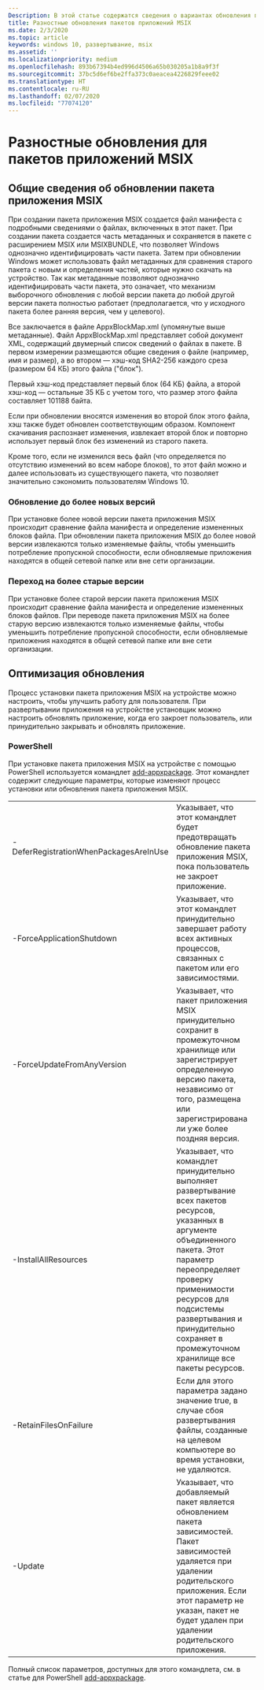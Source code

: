 ```yaml
---
Description: В этой статье содержатся сведения о вариантах обновления приложения MSIX.
title: Разностные обновления пакетов приложений MSIX
ms.date: 2/3/2020
ms.topic: article
keywords: windows 10, развертывание, msix
ms.assetid: ''
ms.localizationpriority: medium
ms.openlocfilehash: 893b67394b4ed996d4506a65b030205a1b8a9f3f
ms.sourcegitcommit: 37bc5d6ef6be2ffa373c0aeacea4226829feee02
ms.translationtype: HT
ms.contentlocale: ru-RU
ms.lasthandoff: 02/07/2020
ms.locfileid: "77074120"
---
```

# <a name="differential-updates-for-msix-app-packages"></a>Разностные обновления для пакетов приложений MSIX

## <a name="understanding-msix-app-package-updates"></a>Общие сведения об обновлении пакета приложения MSIX
При создании пакета приложения MSIX создается файл манифеста с подробными сведениями о файлах, включенных в этот пакет. При создании пакета создается часть метаданных и сохраняется в пакете с расширением MSIX или MSIXBUNDLE, что позволяет Windows однозначно идентифицировать части пакета. Затем при обновлении Windows может использовать файл метаданных для сравнения старого пакета c новым и определения частей, которые нужно скачать на устройство. Так как метаданные позволяют однозначно идентифицировать части пакета, это означает, что механизм выборочного обновления с любой версии пакета до любой другой версии пакета полностью работает (предполагается, что у исходного пакета более ранняя версия, чем у целевого).

Все заключается в файле AppxBlockMap.xml (упомянутые выше метаданные). Файл AppxBlockMap.xml представляет собой документ XML, содержащий двумерный список сведений о файлах в пакете. В первом измерении размещаются общие сведения о файле (например, имя и размер), а во втором — хэш-код SHA2-256 каждого среза (размером 64 КБ) этого файла ("блок").

Первый хэш-код представляет первый блок (64 КБ) файла, а второй хэш-код — остальные 35 КБ с учетом того, что размер этого файла составляет 101188 байта.

Если при обновлении вносятся изменения во второй блок этого файла, хэш также будет обновлен соответствующим образом. Компонент скачивания распознает изменения, извлекает второй блок и повторно использует первый блок без изменений из старого пакета.

Кроме того, если не изменился весь файл (что определяется по отсутствию изменений во всем наборе блоков), то этот файл можно и далее использовать из существующего пакета, что позволяет значительно сэкономить пользователям Windows 10.

### <a name="upgrading-to-newer-versions"></a>Обновление до более новых версий
При установке более новой версии пакета приложения MSIX происходит сравнение файла манифеста и определение измененных блоков файла. При обновлении пакета приложения MSIX до более новой версии извлекаются только изменяемые файлы, чтобы уменьшить потребление пропускной способности, если обновляемые приложения находятся в общей сетевой папке или вне сети организации.

### <a name="upgrading-to-older-versions"></a>Переход на более старые версии
При установке более старой версии пакета приложения MSIX происходит сравнение файла манифеста и определение измененных блоков файлов. При переводе пакета приложения MSIX на более старую версию извлекаются только изменяемые файлы, чтобы уменьшить потребление пропускной способности, если обновляемые приложения находятся в общей сетевой папке или вне сети организации.

## <a name="optimizing-upgrade-experiences"></a>Оптимизация обновления
Процесс установки пакета приложения MSIX на устройстве можно настроить, чтобы улучшить работу для пользователя. При развертывании приложения на устройстве установщик можно настроить обновлять приложение, когда его закроет пользователь, или принудительно закрывать и обновлять приложение.

### <a name="powershell"></a>PowerShell
При установке пакета приложения MSIX на устройстве с помощью PowerShell используется командлет [add-appxpackage](/powershell-msix-cmdlets.md). Этот командлет содержит следующие параметры, которые изменяют процесс установки или обновления пакета приложения MSIX.

|||
|-|-|
| -DeferRegistrationWhenPackagesAreInUse | Указывает, что этот командлет будет предотвращать обновление пакета приложения MSIX, пока пользователь не закроет приложение. |
| -ForceApplicationShutdown | Указывает, что этот командлет принудительно завершает работу всех активных процессов, связанных с пакетом или его зависимостями. |
| -ForceUpdateFromAnyVersion | Указывает, что пакет приложения MSIX принудительно сохранит в промежуточном хранилище или зарегистрирует определенную версию пакета, независимо от того, размещена или зарегистрирована ли уже более поздняя версия. |
| -InstallAllResources | Указывает, что командлет принудительно выполняет развертывание всех пакетов ресурсов, указанных в аргументе объединенного пакета. Этот параметр переопределяет проверку применимости ресурсов для подсистемы развертывания и принудительно сохраняет в промежуточном хранилище все пакеты ресурсов. |
| -RetainFilesOnFailure | Если для этого параметра задано значение true, в случае сбоя развертывания файлы, созданные на целевом компьютере во время установки, не удаляются. |
| -Update | Указывает, что добавляемый пакет является обновлением пакета зависимостей. Пакет зависимостей удаляется при удалении родительского приложения. Если этот параметр не указан, пакет не будет удален при удалении родительского приложения. |

Полный список параметров, доступных для этого командлета, см. в статье для PowerShell [add-appxpackage](https://docs.microsoft.com/powershell/module/appx/add-appxpackage?view=win10-ps).


